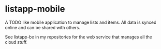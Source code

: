 # listapp-mobile

A TODO like mobile application to manage lists and items. All data is synced online and can be shared with others. 

See listapp-be in my repositories for the web service that manages all the cloud stuff.
